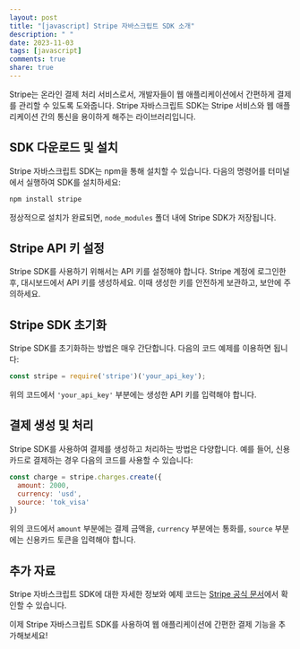 ```yaml
---
layout: post
title: "[javascript] Stripe 자바스크립트 SDK 소개"
description: " "
date: 2023-11-03
tags: [javascript]
comments: true
share: true
---
```


Stripe는 온라인 결제 처리 서비스로서, 개발자들이 웹 애플리케이션에서 간편하게 결제를 관리할 수 있도록 도와줍니다. Stripe 자바스크립트 SDK는 Stripe 서비스와 웹 애플리케이션 간의 통신을 용이하게 해주는 라이브러리입니다.

## SDK 다운로드 및 설치

Stripe 자바스크립트 SDK는 npm을 통해 설치할 수 있습니다. 다음의 명령어를 터미널에서 실행하여 SDK를 설치하세요:

```javascript
npm install stripe
```

정상적으로 설치가 완료되면, `node_modules` 폴더 내에 Stripe SDK가 저장됩니다.

## Stripe API 키 설정

Stripe SDK를 사용하기 위해서는 API 키를 설정해야 합니다. Stripe 계정에 로그인한 후, 대시보드에서 API 키를 생성하세요. 이때 생성한 키를 안전하게 보관하고, 보안에 주의하세요.

## Stripe SDK 초기화

Stripe SDK를 초기화하는 방법은 매우 간단합니다. 다음의 코드 예제를 이용하면 됩니다:

```javascript
const stripe = require('stripe')('your_api_key');
```

위의 코드에서 `'your_api_key'` 부분에는 생성한 API 키를 입력해야 합니다.

## 결제 생성 및 처리

Stripe SDK를 사용하여 결제를 생성하고 처리하는 방법은 다양합니다. 예를 들어, 신용카드로 결제하는 경우 다음의 코드를 사용할 수 있습니다:

```javascript
const charge = stripe.charges.create({
  amount: 2000,
  currency: 'usd',
  source: 'tok_visa'
})
```

위의 코드에서 `amount` 부분에는 결제 금액을, `currency` 부분에는 통화를, `source` 부분에는 신용카드 토큰을 입력해야 합니다.

## 추가 자료

Stripe 자바스크립트 SDK에 대한 자세한 정보와 예제 코드는 [Stripe 공식 문서](https://stripe.com/docs/js)에서 확인할 수 있습니다.

이제 Stripe 자바스크립트 SDK를 사용하여 웹 애플리케이션에 간편한 결제 기능을 추가해보세요!
